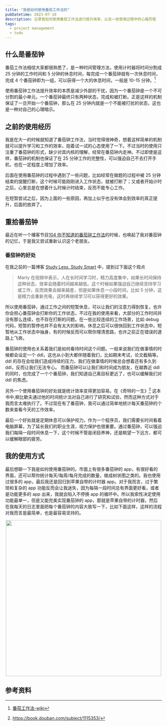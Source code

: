 ```yaml
---
title: "我是如何使用番茄工作法的"
pubDatetime: 2023-07-10
description: 记录我如何使用番茄工作法进行提升效率，以及一些使用过程中的心路历程
tags:
  - project management
  - todo
---
```


## 什么是番茄钟

番茄工作法相信大家都很熟悉了，是一种时间管理方法，使用计时器将时间分割成 25 分钟的工作时间和 5 分钟的休息时间，每完成一个番茄钟就有一次休息时间，完成 4 个番茄钟即为一组，可以获得一个大的休息时间，一般是 10-15 分钟。[^1]

使用番茄钟工作法提升效率的本质是减少外部的干扰，因为一个番茄钟是一个不可分割的最小单元，一个番茄钟最终只有两种状态，完成和被打断。正是这样的机制保证了一旦开始一个番茄钟，那么在 25 分钟内就是一个不能被打扰的状态，这也是一种对自己的心理暗示。

## 之前的使用经历

我是在大一的时候就知道了番茄钟工作法，当时觉得很神奇，想着这样简单的机制就可以提升学习和工作的效率，抱着试一试的心态使用了一下。不过当时的使用只注重了番茄钟的形式，缺少对其内核的理解，经常在番茄钟内走神。不过即使是这样，番茄钟的机制也保证了在 25 分钟工作的完整性，可以强迫自己不去打开手机，也在一定程度上增加了效率。

后面在使用番茄钟的过程中遇到了一些问题，比如经常在做题的过程中被 25 分钟结束的提醒打断，这个时候可能刚刚进入工作状态，就被打断了；又或者开始计时之后，心里总是在想着什么时候计时结束，反而不能专心工作。

在短暂尝试之后，因为上面的一些原因，再加上似乎也没有体会到效率的真正提升，后面的放弃了。

## 重拾番茄钟

最近在听一个播客节目[104 你不知道的番茄钟工作法](https://www.kele.me/p/pod104#details)的时候，也唤起了我对番茄钟的记忆，于是我又尝试重新认识这个老朋友。

### 番茄钟的好处

在我之前的一篇博客 [Study Less, Study Smart](https://l1aoxingyu.github.io/blogpages/utility/2021/05/09/Study-Less-Study-Smart.html) 中，提到过下面这个观点

> Marty 在视频中表示，人在长时间学习时，精力高度集中，如果长时间保持这种状态，效率会随着时间越来越低。这个时候如果强迫自己继续坚持学习或工作，反而效果会越来越差，但是如果休息一小段时间，比如 5 分钟，这是精力会重新充电，这时再继续学习可以获得更好的效果。

所以使用番茄钟，通过工作之间的短暂休息，可以让我们的注意力得到恢复。也许你会担心番茄钟会打断你的工作状态，不过在我的使用来看，大部分的工作时间并没有那么连续，也不存在打断的问题。在一些比较连续的工作场景，比如 debug 代码，短暂的暂停也并不会有太大的影响，休息之后可以很快回到工作状态中。短暂地从工作状态中抽身，有的时候反而可以帮你理清思路，也许之前正在错误的道路上飞奔。

番茄钟的使用也关系着我们是如何看待时间这个问题。一般来说我们在做事情的时候都会设定一个 ddl，这也从小到大都伴随着我们，比如期末考试，论文截稿等。ddl 的存在会给我们造成持续的压力，我们在做事情的时候总会想着还有多久到 ddl，反而让我们无法专心。
而番茄钟可以让我们和时间成为朋友，在越靠近 ddl 的同时，也完成了一个个番茄钟，我们知道自己离目标更近了，也可以缓解我们对 ddl 的焦虑。

另外一个使用番茄钟的好处就是统计效率变得更加容易。在《奇特的一生》[^2] 这本书中,柳比歇夫通过他的时间统计法对自己进行了研究和试验，然而这种方式对于我而言太难执行了。不过现在有了番茄钟，我可以通过简单地统计每天番茄钟的个数来查看今天的工作效率。

最后一个好处就是定期休息可以保护视力。作为一个程序员，我们需要长时间看着电脑屏幕，为了延长我们的职业生涯，视力保护也很重要。通过番茄钟，可以强迫我们每隔一段时间休息一下，这个时候不管是闭目养神，还是眺望一下远方，都可以缓解眼部的疲劳。

## 我的使用方式

最后想聊一下我是如何使用番茄钟的。市面上有很多番茄钟的 app，有很好看的界面，还可以帮你统计每天/每周/每月完成的数量，做成树状图之类的。我也使用过很多的 app，最后我还是回归到苹果自带的计时器 app。对于我而言，过于繁琐和复杂的 app 功能反而会让我迷失，因为每隔一段时间总有界面更好看，或者是功能更多的 app 出来，我就会陷入不停换 app 的循环中。所以我索性决定使用功能最单一，但是又能完美实现番茄钟的 app，那就是苹果自带的计时器，然后在我每天的日志里面把每个番茄钟的内容大致写一下，比如下面这样，这样的流程对我而言是最简单，也是最容易坚持的。

<div align='center'>
<img src='/assets/pomodor_demo.png' width='500'>
</div>

## 参考资料

[^1]: [番茄工作法-wiki](https://zh.wikipedia.org/wiki/%E7%95%AA%E8%8C%84%E5%B7%A5%E4%BD%9C%E6%B3%95)
[^2]: https://book.douban.com/subject/1115353/
